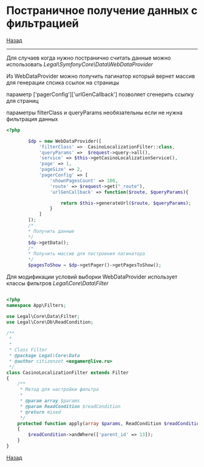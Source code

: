 Постраничное получение данных с фильтрацией
==================================

[Назад](../index.md "Необязательная подсказка")

----
Для случаев когда нужно постранично считать данные можно использовать *Legal\SymfonyCore\Data\WebDataProvider*


Из WebDataProvider можно получить пагинатор который вернет массив для генерации спсика ссылок на страницы

параметр ['pagerConfig']['urlGenCallback'] позволяет сгенерить ссылку для страниц

параметры filterClass и queryParams необязательны если не нужна фильтрация данных
   
```php
<?php

        $dp = new WebDataProvider([
            'filterClass' =>  CasinoLocalizationFilter::class,
            'queryParams' =>  $request->query->all(),
            'service' => $this->getCasinoLocalizationService(),
            'page' => 1,
            'pageSize' => 2,
            'pagerConfig' => [
                'shownPagesCount' => 100,
                'route' => $request->get("_route"),
                'urlGenCallback' => function($route, $queryParams){

                    return $this->generateUrl($route, $queryParams);
                }
            ]
        ]);
        /*
        * Получить данные
        */
        $dp->getData();
        /*
        * Получить массив для построения пагинатора
        */
        $pagesToShow = $dp->getPager()->getPagesToShow();

```


Для модификации условий выборки WebDataProvider использует классы фильтров *Legal\Core\Data\Filter*

```php

<?php
namespace App\Filters;

use Legal\Core\Data\Filter;
use Legal\Core\Db\ReadCondition;

/**
 *
 *
 * Class Filter
 * @package Legal\Core\Data
 * @author citizenzet <exgamer@live.ru>
 */
class CasinoLocalizationFilter extends Filter
{
    /**
     * Метод для настройки фильтра
     *
     * @param array $params
     * @param ReadCondition $readCondition
     * @return mixed
     */
    protected function apply(array $params, ReadCondition $readCondition)
    {
        $readCondition->andWhere(['parent_id' => 13]);
    }
}

```



[Назад](../index.md "Необязательная подсказка")  